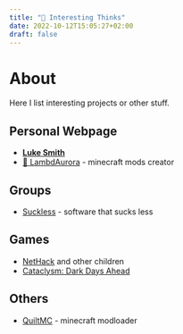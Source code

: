 ```yaml
---
title: "🤔 Interesting Thinks"
date: 2022-10-12T15:05:27+02:00
draft: false
---
```

# About
Here I list interesting projects or other stuff.

## Personal Webpage
- **[Luke Smith](https://lukesmith.xyz/)**
- [🦊 LambdAurora](https://lambdaurora.dev/) - minecraft mods creator

## Groups
- [Suckless](https://suckless.org/) - software that sucks less

## Games
- [NetHack](https://www.nethack.org/) and other children
- [Cataclysm: Dark Days Ahead](https://cataclysmdda.org/)

## Others
- [QuiltMC](https://quiltmc.org) - minecraft modloader